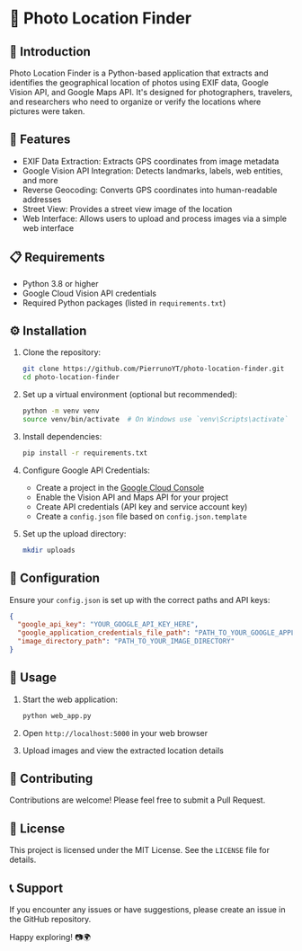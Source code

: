 # 📸 Photo Location Finder

## 📖 Introduction

Photo Location Finder is a Python-based application that extracts and identifies the geographical location of photos using EXIF data, Google Vision API, and Google Maps API. It's designed for photographers, travelers, and researchers who need to organize or verify the locations where pictures were taken.

## 🌟 Features

- EXIF Data Extraction: Extracts GPS coordinates from image metadata
- Google Vision API Integration: Detects landmarks, labels, web entities, and more
- Reverse Geocoding: Converts GPS coordinates into human-readable addresses
- Street View: Provides a street view image of the location
- Web Interface: Allows users to upload and process images via a simple web interface

## 📋 Requirements

- Python 3.8 or higher
- Google Cloud Vision API credentials
- Required Python packages (listed in `requirements.txt`)

## ⚙️ Installation

1. Clone the repository:
   ```bash
   git clone https://github.com/PierrunoYT/photo-location-finder.git
   cd photo-location-finder
   ```

2. Set up a virtual environment (optional but recommended):
   ```bash
   python -m venv venv
   source venv/bin/activate  # On Windows use `venv\Scripts\activate`
   ```

3. Install dependencies:
   ```bash
   pip install -r requirements.txt
   ```

4. Configure Google API Credentials:
   - Create a project in the [Google Cloud Console](https://console.cloud.google.com/)
   - Enable the Vision API and Maps API for your project
   - Create API credentials (API key and service account key)
   - Create a `config.json` file based on `config.json.template`

5. Set up the upload directory:
   ```bash
   mkdir uploads
   ```

## 🔧 Configuration

Ensure your `config.json` is set up with the correct paths and API keys:

```json
{
  "google_api_key": "YOUR_GOOGLE_API_KEY_HERE",
  "google_application_credentials_file_path": "PATH_TO_YOUR_GOOGLE_APPLICATION_CREDENTIALS_FILE",
  "image_directory_path": "PATH_TO_YOUR_IMAGE_DIRECTORY"
}
```

## 🚀 Usage

1. Start the web application:
   ```bash
   python web_app.py
   ```

2. Open `http://localhost:5000` in your web browser

3. Upload images and view the extracted location details

## 🤝 Contributing

Contributions are welcome! Please feel free to submit a Pull Request.

## 📜 License

This project is licensed under the MIT License. See the `LICENSE` file for details.

## 📞 Support

If you encounter any issues or have suggestions, please create an issue in the GitHub repository.

Happy exploring! 📷🌍
